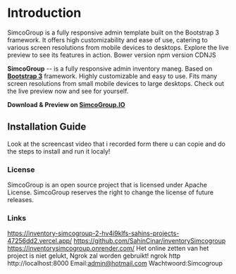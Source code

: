 # Introduction

SimcoGroup is a fully responsive admin template built on the Bootstrap 3 framework. It offers high customizability and ease of use, catering to various screen resolutions from mobile devices to desktops. Explore the live preview to see its features in action.
Bower version
npm version
CDNJS

**SimcoGroup** -- is a fully responsive admin inventory maneg. Based on **[Bootstrap 3](https://github.com/twbs/bootstrap)** framework. Highly customizable and easy to use. Fits many screen resolutions from small mobile devices to large desktops. Check out the live preview now and see for yourself.

**Download & Preview on [SimcoGroup.IO](https://SimcoGroup.io)**

## Installation Guide

Look at the screencast video that i recorded form there u can copie and do the steps to install and run it localy!

### License

SimcoGroup is an open source project that is licensed under Apache License. SimcoGroup
reserves the right to change the license of future releases.

### Links

https://inventory-simcogroup-2-hv4i9klfs-sahins-projects-47256dd2.vercel.app/
https://github.com/SahinCinar/inventorySimcogroup
https://inventorysimcogroup.onrender.com/
Het online zetten van het project is niet gelukt, Ngrok zal worden gebruikt!
ngrok http http://localhost:8000
Email:admin@hotmail.com
Wachtwoord:Simcogroup
